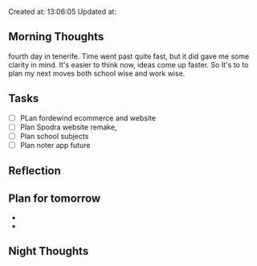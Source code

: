 Created at: 13:06:05 Updated at: 
 ## Morning Thoughts 
fourth day in tenerife.  Time went past quite fast, but it did gave me some clarity in mind.
It's easier to think now, ideas come up faster. So It's to to plan my next moves both school wise and work wise.
 ## Tasks 
 - [ ] PLan fordewind ecommerce and website
 - [ ] Plan Spodra website remake,
 - [ ] Plan school subjects
 - [ ] Plan noter app future
 ## Reflection 

 ## Plan for tomorrow 
 *  
 *  
 ## Night Thoughts 

 
